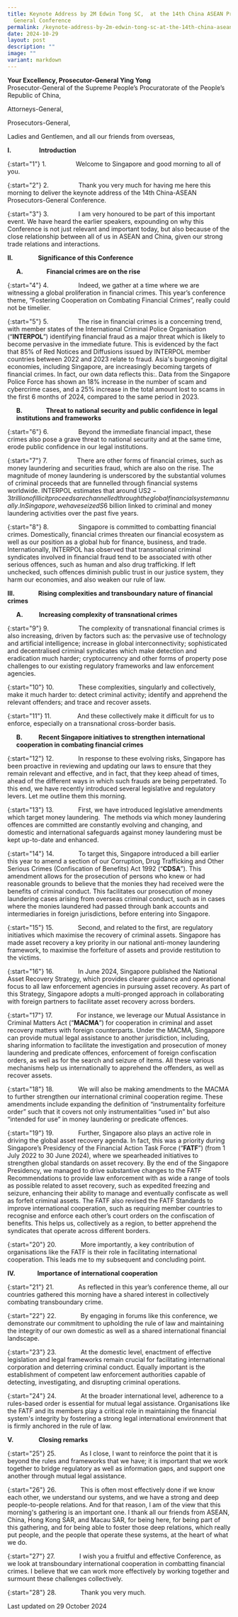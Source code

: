 ```yaml
---
title: Keynote Address by 2M Edwin Tong SC,  at the 14th China ASEAN Prosecutors
  General Conference
permalink: /keynote-address-by-2m-edwin-tong-sc-at-the-14th-china-asean-prosecutors-general-conference/
date: 2024-10-29
layout: post
description: ""
image: ""
variant: markdown
---
```

**Your Excellency, Prosecutor-General Ying Yong**<br>
Prosecutor-General of the Supreme People’s Procuratorate of the People’s Republic of China,

Attorneys-General,

Prosecutors-General,

Ladies and Gentlemen, and all our friends from overseas,

**I.&nbsp;&nbsp;&nbsp;&nbsp;&nbsp;&nbsp;&nbsp;&nbsp;&nbsp;&nbsp;&nbsp;&nbsp;&nbsp;&nbsp;&nbsp;&nbsp;&nbsp;&nbsp; Introduction**

{:start="1"} 
1.&nbsp;&nbsp;&nbsp;&nbsp;&nbsp;&nbsp;&nbsp;&nbsp;&nbsp;&nbsp;&nbsp;&nbsp;&nbsp;&nbsp;&nbsp;&nbsp; Welcome to Singapore and good morning to all of you.

{:start="2"} 
2.&nbsp;&nbsp;&nbsp;&nbsp;&nbsp;&nbsp;&nbsp;&nbsp;&nbsp;&nbsp;&nbsp;&nbsp;&nbsp;&nbsp;&nbsp;&nbsp; Thank you very much for having me here this morning to deliver the keynote address of the 14th China-ASEAN Prosecutors-General Conference.

{:start="3"} 
3.&nbsp;&nbsp;&nbsp;&nbsp;&nbsp;&nbsp;&nbsp;&nbsp;&nbsp;&nbsp;&nbsp;&nbsp;&nbsp;&nbsp;&nbsp;&nbsp; I am very honoured to be part of this important event. We have heard the earlier speakers, expounding on why this Conference is not just relevant and important today, but also because of the close relationship between all of us in ASEAN and China, given our strong trade relations and interactions.

**II.&nbsp;&nbsp;&nbsp;&nbsp;&nbsp;&nbsp;&nbsp;&nbsp;&nbsp;&nbsp;&nbsp;&nbsp;&nbsp;&nbsp;&nbsp;&nbsp; Significance of this Conference**

<p style="margin-left: 20px">
	<b>A.&nbsp;&nbsp;&nbsp;&nbsp;&nbsp;&nbsp;&nbsp;&nbsp;&nbsp;&nbsp;&nbsp;&nbsp;&nbsp;&nbsp;&nbsp; Financial crimes are on the rise</b>
</p>

{:start="4"} 
4.&nbsp;&nbsp;&nbsp;&nbsp;&nbsp;&nbsp;&nbsp;&nbsp;&nbsp;&nbsp;&nbsp;&nbsp;&nbsp;&nbsp;&nbsp;&nbsp; Indeed, we gather at a time where we are witnessing a global proliferation in financial crimes. This year’s conference theme, “Fostering Cooperation on Combating Financial Crimes”, really could not be timelier.

{:start="5"} 
5.&nbsp;&nbsp;&nbsp;&nbsp;&nbsp;&nbsp;&nbsp;&nbsp;&nbsp;&nbsp;&nbsp;&nbsp;&nbsp;&nbsp;&nbsp;&nbsp; The rise in financial crimes is a concerning trend, with member states of the International Criminal Police Organisation (“**INTERPOL**”) identifying financial fraud as a major threat which is likely to become pervasive in the immediate future. This is evidenced by the fact that 85% of Red Notices and Diffusions issued by INTERPOL member countries between 2022 and 2023 relate to fraud. Asia's burgeoning digital economies, including Singapore, are increasingly becoming targets of financial crimes. In fact, our own data reflects this:. Data from the Singapore Police Force has shown an 18% increase in the number of scam and cybercrime cases, and a 25% increase in the total amount lost to scams in the first 6 months of 2024, compared to the same period in 2023.

<p style="margin-left: 20px">
	<b>B.&nbsp;&nbsp;&nbsp;&nbsp;&nbsp;&nbsp;&nbsp;&nbsp;&nbsp;&nbsp;&nbsp;&nbsp;&nbsp;&nbsp;&nbsp; Threat to national security and public confidence in legal institutions and frameworks</b>
</p>

{:start="6"} 
6.&nbsp;&nbsp;&nbsp;&nbsp;&nbsp;&nbsp;&nbsp;&nbsp;&nbsp;&nbsp;&nbsp;&nbsp;&nbsp;&nbsp;&nbsp;&nbsp; Beyond the immediate financial impact, these crimes also pose a grave threat to national security and at the same time, erode public confidence in our legal institutions.

{:start="7"} 
7.&nbsp;&nbsp;&nbsp;&nbsp;&nbsp;&nbsp;&nbsp;&nbsp;&nbsp;&nbsp;&nbsp;&nbsp;&nbsp;&nbsp;&nbsp;&nbsp; There are other forms of financial crimes, such as money laundering and securities fraud, which are also on the rise. The magnitude of money laundering is underscored by the substantial volumes of criminal proceeds that are funnelled through financial systems worldwide. INTERPOL estimates that around US$2-3 trillion of illicit proceeds are channelled through the global financial system annually. In Singapore, we have seized S$6 billion linked to criminal and money laundering activities over the past five years.

{:start="8"} 
8.&nbsp;&nbsp;&nbsp;&nbsp;&nbsp;&nbsp;&nbsp;&nbsp;&nbsp;&nbsp;&nbsp;&nbsp;&nbsp;&nbsp;&nbsp;&nbsp; Singapore is committed to combatting financial crimes. Domestically, financial crimes threaten our financial ecosystem as well as our position as a global hub for finance, business, and trade. Internationally, INTERPOL has observed that transnational criminal syndicates involved in financial fraud tend to be associated with other serious offences, such as human and also drug trafficking. If left unchecked, such offences diminish public trust in our justice system, they harm our economies, and also weaken our rule of law.&nbsp;

**III.&nbsp;&nbsp;&nbsp;&nbsp;&nbsp;&nbsp;&nbsp;&nbsp;&nbsp;&nbsp;&nbsp;&nbsp;&nbsp;&nbsp;&nbsp; Rising complexities and transboundary nature of financial crimes**

<p style="margin-left: 20px">
	<b>A. &nbsp;&nbsp;&nbsp;&nbsp;&nbsp;&nbsp;&nbsp;&nbsp;&nbsp; Increasing complexity of transnational crimes</b>
</p>

{:start="9"} 
9.&nbsp;&nbsp;&nbsp;&nbsp;&nbsp;&nbsp;&nbsp;&nbsp;&nbsp;&nbsp;&nbsp;&nbsp;&nbsp;&nbsp;&nbsp;&nbsp; The complexity of transnational financial crimes is also increasing, driven by factors such as: the pervasive use of technology and artificial intelligence; increase in global interconnectivity; sophisticated and decentralised criminal syndicates which make detection and eradication much harder; cryptocurrency and other forms of property pose challenges to our existing regulatory frameworks and law enforcement agencies.

{:start="10"} 
10.&nbsp;&nbsp;&nbsp;&nbsp;&nbsp;&nbsp;&nbsp;&nbsp;&nbsp;&nbsp;&nbsp;&nbsp;&nbsp; These complexities, singularly and collectively, make it much harder to: detect criminal activity; identify and apprehend the relevant offenders; and trace and recover assets.

{:start="11"} 
11.&nbsp;&nbsp;&nbsp;&nbsp;&nbsp;&nbsp;&nbsp;&nbsp;&nbsp;&nbsp;&nbsp;&nbsp;&nbsp;&nbsp; And these collectively make it difficult for us to enforce, especially on a transnational cross-border basis.

<p style="margin-left: 20px">
	<b>B. &nbsp;&nbsp;&nbsp;&nbsp;&nbsp;&nbsp;&nbsp;&nbsp;&nbsp; Recent Singapore initiatives to strengthen international cooperation in combating financial crimes</b>
</p>

{:start="12"} 
12.&nbsp;&nbsp;&nbsp;&nbsp;&nbsp;&nbsp;&nbsp;&nbsp;&nbsp;&nbsp;&nbsp;&nbsp;&nbsp; In response to these evolving risks, Singapore has been proactive in reviewing and updating our laws to ensure that they remain relevant and effective, and in fact, that they keep ahead of times, ahead of the different ways in which such frauds are being perpetrated. To this end, we have recently introduced several legislative and regulatory levers. Let me outline them this morning.

{:start="13"} 
13.&nbsp;&nbsp;&nbsp;&nbsp;&nbsp;&nbsp;&nbsp;&nbsp;&nbsp;&nbsp;&nbsp;&nbsp;&nbsp; First, we have introduced legislative amendments which target money laundering. &nbsp;The methods via which money laundering offences are committed are constantly evolving and changing, and domestic and international safeguards against money laundering must be kept up-to-date and enhanced.

{:start="14"} 
14.&nbsp;&nbsp;&nbsp;&nbsp;&nbsp;&nbsp;&nbsp;&nbsp;&nbsp;&nbsp;&nbsp;&nbsp;&nbsp; To target this, Singapore introduced a bill earlier this year to amend a section of our Corruption, Drug Trafficking and Other Serious Crimes (Confiscation of Benefits) Act 1992 (“**CDSA**”). This amendment allows for the prosecution of persons who knew or had reasonable grounds to believe that the monies they had received were the benefits of criminal conduct. This facilitates our prosecution of money laundering cases arising from overseas criminal conduct, such as in cases where the monies laundered had passed through bank accounts and intermediaries in foreign jurisdictions, before entering into Singapore.

{:start="15"} 
15.&nbsp;&nbsp;&nbsp;&nbsp;&nbsp;&nbsp;&nbsp;&nbsp;&nbsp;&nbsp;&nbsp;&nbsp;&nbsp; Second, and related to the first, are regulatory initiatives which maximise the recovery of criminal assets. Singapore has made asset recovery a key priority in our national anti-money laundering framework, to maximise the forfeiture of assets and provide restitution to the victims.

{:start="16"} 
16.&nbsp;&nbsp;&nbsp;&nbsp;&nbsp;&nbsp;&nbsp;&nbsp;&nbsp;&nbsp;&nbsp;&nbsp;&nbsp; In June 2024, Singapore published the National Asset Recovery Strategy, which provides clearer guidance and operational focus to all law enforcement agencies in pursuing asset recovery. As part of this Strategy, Singapore adopts a multi-pronged approach in collaborating with foreign partners to facilitate asset recovery across borders.

{:start="17"} 
17.&nbsp;&nbsp;&nbsp;&nbsp;&nbsp;&nbsp;&nbsp;&nbsp;&nbsp;&nbsp;&nbsp;&nbsp;&nbsp; For instance, we leverage our Mutual Assistance in Criminal Matters Act (“**MACMA**”) for cooperation in criminal and asset recovery matters with foreign counterparts. Under the MACMA, Singapore can provide mutual legal assistance to another jurisdiction, including, sharing information to facilitate the investigation and prosecution of money laundering and predicate offences, enforcement of foreign confiscation orders, as well as for the search and seizure of items. All these various mechanisms help us internationally to apprehend the offenders, as well as recover assets.

{:start="18"} 
18.&nbsp;&nbsp;&nbsp;&nbsp;&nbsp;&nbsp;&nbsp;&nbsp;&nbsp;&nbsp;&nbsp;&nbsp;&nbsp; We will also be making amendments to the MACMA to further strengthen our international criminal cooperation regime. These amendments include expanding the definition of “instrumentality forfeiture order” such that it covers not only instrumentalities “used in” but also “intended for use” in money laundering or predicate offences.

{:start="19"} 
19.&nbsp;&nbsp;&nbsp;&nbsp;&nbsp;&nbsp;&nbsp;&nbsp;&nbsp;&nbsp;&nbsp;&nbsp;&nbsp; Further, Singapore also plays an active role in driving the global asset recovery agenda. In fact, this was a priority during Singapore’s Presidency of the Financial Action Task Force (“**FATF**”) (from 1 July 2022 to 30 June 2024), where we spearheaded initiatives to strengthen global standards on asset recovery. By the end of the Singapore Presidency, we managed to drive substantive changes to the FATF Recommendations to provide law enforcement with as wide a range of tools as possible related to asset recovery, such as expedited freezing and seizure, enhancing their ability to manage and eventually confiscate as well as forfeit criminal assets. The FATF also revised the FATF Standards to improve international cooperation, such as requiring member countries to recognise and enforce each other’s court orders on the confiscation of benefits. This helps us, collectively as a region, to better apprehend the syndicates that operate across different borders.

{:start="20"} 
20.&nbsp;&nbsp;&nbsp;&nbsp;&nbsp;&nbsp;&nbsp;&nbsp;&nbsp;&nbsp;&nbsp;&nbsp;&nbsp; More importantly, a key contribution of organisations like the FATF is their role in facilitating international cooperation. This leads me to my subsequent and concluding point.

**IV.&nbsp;&nbsp;&nbsp;&nbsp;&nbsp;&nbsp;&nbsp;&nbsp;&nbsp;&nbsp;&nbsp;&nbsp;&nbsp;&nbsp; Importance of international cooperation**

{:start="21"}
21.&nbsp;&nbsp;&nbsp;&nbsp;&nbsp;&nbsp;&nbsp;&nbsp;&nbsp;&nbsp;&nbsp;&nbsp;&nbsp; As reflected in this year’s conference theme, all our countries gathered this morning have a shared interest in collectively combating transboundary crime. &nbsp;&nbsp;

{:start="22"}
22.&nbsp;&nbsp;&nbsp;&nbsp;&nbsp;&nbsp;&nbsp;&nbsp;&nbsp;&nbsp;&nbsp;&nbsp;&nbsp; By engaging in forums like this conference, we demonstrate our commitment to upholding the rule of law and maintaining the integrity of our own domestic as well as a shared international financial landscape.

{:start="23"}
23.&nbsp;&nbsp;&nbsp;&nbsp;&nbsp;&nbsp;&nbsp;&nbsp;&nbsp;&nbsp;&nbsp;&nbsp;&nbsp; At the domestic level, enactment of effective legislation and legal frameworks remain crucial for facilitating international corporation and deterring criminal conduct. Equally important is the establishment of competent law enforcement authorities capable of detecting, investigating, and disrupting criminal operations.

{:start="24"}
24.&nbsp;&nbsp;&nbsp;&nbsp;&nbsp;&nbsp;&nbsp;&nbsp;&nbsp;&nbsp;&nbsp;&nbsp;&nbsp; At the broader international level, adherence to a rules-based order is essential for mutual legal assistance. Organisations like the FATF and its members play a critical role in maintaining the financial system's integrity by fostering a strong legal international environment that is firmly anchored in the rule of law.

**V.&nbsp;&nbsp;&nbsp;&nbsp;&nbsp;&nbsp;&nbsp;&nbsp;&nbsp;&nbsp;&nbsp;&nbsp;&nbsp;&nbsp;&nbsp;&nbsp; Closing remarks**

{:start="25"}
25.&nbsp;&nbsp;&nbsp;&nbsp;&nbsp;&nbsp;&nbsp;&nbsp;&nbsp;&nbsp;&nbsp;&nbsp;&nbsp; As I close, I want to reinforce the point that it is beyond the rules and frameworks that we have; it is important that we work together to bridge regulatory as well as information gaps, and support one another through mutual legal assistance.

{:start="26"}
26.&nbsp;&nbsp;&nbsp;&nbsp;&nbsp;&nbsp;&nbsp;&nbsp;&nbsp;&nbsp;&nbsp;&nbsp;&nbsp; This is often most effectively done if we know each other, we understand our systems, and we have a strong and deep people-to-people relations. And for that reason, I am of the view that this morning's gathering is an important one. I thank all our friends from ASEAN, China, Hong Kong SAR, and Macau SAR, for being here, for being part of this gathering, and for being able to foster those deep relations, which really put people, and the people that operate these systems, at the heart of what we do.

{:start="27"}
27.&nbsp;&nbsp;&nbsp;&nbsp;&nbsp;&nbsp;&nbsp;&nbsp;&nbsp;&nbsp;&nbsp;&nbsp;&nbsp; I wish you a fruitful and effective Conference, as we look at transboundary international cooperation in combatting financial crimes. I believe that we can work more effectively by working together and surmount these challenges collectively.

{:start="28"}
28.&nbsp;&nbsp;&nbsp;&nbsp;&nbsp;&nbsp;&nbsp;&nbsp;&nbsp;&nbsp;&nbsp;&nbsp;&nbsp; Thank you very much.

<p></p><p class="right-side-updated">Last updated on 29 October 2024</p>